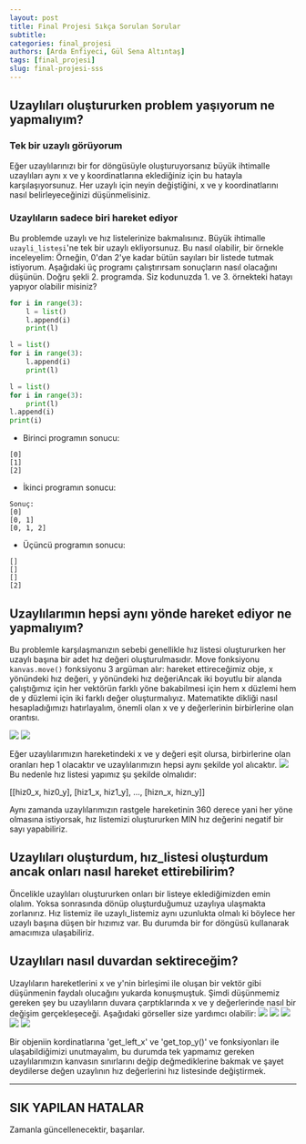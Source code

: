```yaml
---
layout: post
title: Final Projesi Sıkça Sorulan Sorular
subtitle: 
categories: final_projesi
authors: [Arda Enfiyeci, Gül Sena Altıntaş]
tags: [final_projesi]
slug: final-projesi-sss
---
```

## Uzaylıları oluştururken problem yaşıyorum ne yapmalıyım?
### Tek bir uzaylı görüyorum
Eğer uzaylılarınızı bir for döngüsüyle oluşturuyorsanız büyük ihtimalle uzaylıları aynı x ve y koordinatlarına eklediğiniz için bu hatayla karşılaşıyorsunuz.
Her uzaylı için neyin değiştiğini, x ve y koordinatlarını nasıl belirleyeceğinizi düşünmelisiniz.

### Uzaylıların sadece biri hareket ediyor
Bu problemde uzaylı ve hız listelerinize bakmalısınız. Büyük ihtimalle `uzayli_listesi`'ne tek bir uzaylı ekliyorsunuz. Bu nasıl olabilir, bir örnekle inceleyelim:
Örneğin, 0'dan 2'ye kadar bütün sayıları bir listede tutmak istiyorum. Aşağıdaki üç programı çalıştırırsam sonuçların nasıl olacağını düşünün. Doğru şekli 2. programda.
Siz kodunuzda 1. ve 3. örnekteki hatayı yapıyor olabilir misiniz?
```python
for i in range(3):
    l = list()
    l.append(i)
    print(l)
```

```python
l = list()
for i in range(3):
    l.append(i)
    print(l)
```

```python
l = list()
for i in range(3):
    print(l)
l.append(i)
print(i)
```

- Birinci programın sonucu:
```
[0]
[1]
[2]
```
- İkinci programın sonucu:
```
Sonuç:
[0]
[0, 1]
[0, 1, 2]
```

- Üçüncü programın sonucu:
```
[]
[]
[]
[2]
```
## Uzaylılarımın hepsi aynı yönde hareket ediyor ne yapmalıyım?

Bu problemle karşılaşmanızın sebebi genellikle
hız listesi oluştururken her uzaylı başına bir adet 
hız değeri oluşturulmasıdır. Move fonksiyonu `kanvas.move()` fonksiyonu 3 argüman alır: 
hareket ettireceğimiz obje, x yönündeki hız değeri, y yönündeki hız değeriAncak iki boyutlu bir alanda
çalıştığımız için her vektörün farklı yöne bakabilmesi 
için hem x düzlemi hem de y düzlemi için iki farklı değer 
oluşturmalıyız. Matematikte dikliği nasıl hesapladığımızı
hatırlayalım, önemli olan x ve y değerlerinin birbirlerine
olan orantısı.

![](screenshots/PHOTO_1.jpg)
![](screenshots/PHOTO_2.jpg)

Eğer uzaylılarımızın hareketindeki 
x ve y değeri eşit olursa,
birbirlerine olan oranları hep 1 olacaktır ve uzaylılarımızın 
hepsi aynı şekilde yol alıcaktır.
![](screenshots/PHOTO_3.jpg)
Bu nedenle hız listesi yapımız şu şekilde olmalıdır:

[[hiz0_x, hiz0_y], [hiz1_x, hiz1_y], ..., [hizn_x, hizn_y]]

Aynı zamanda uzaylılarımızın rastgele hareketinin 
360 derece yani her yöne olmasına istiyorsak, hız listemizi
oluştururken MIN hız değerini negatif bir sayı yapabiliriz.

## Uzaylıları oluşturdum, hız_listesi oluşturdum ancak onları nasıl hareket ettirebilirim?

Öncelikle uzaylıları oluştururken onları bir listeye eklediğimizden emin olalım.
Yoksa sonrasında dönüp oluşturduğumuz uzaylıya ulaşmakta zorlanırız.
Hız listemiz ile uzaylı_listemiz aynı uzunlukta olmalı ki böylece
her uzaylı başına düşen bir hızımız var. Bu durumda bir for döngüsü kullanarak amacımıza ulaşabiliriz.

## Uzaylıları nasıl duvardan sektireceğim?

Uzaylıların hareketlerini x ve y'nin birleşimi ile oluşan
bir vektör gibi düşünmenin faydalı olucağını yukarda konuşmuştuk.
Şimdi düşünmemiz gereken şey bu uzaylıların duvara çarptıklarında 
x ve y değerlerinde nasıl bir değişim gerçekleşeceği. Aşağıdaki 
görseller size yardımcı olabilir:
![](screenshots/PHOTO_4.jpg)
![](screenshots/PHOTO_5.jpg)
![](screenshots/PHOTO_6.jpg)
![](screenshots/PHOTO_7.jpg)
![](screenshots/PHOTO_8.jpg)

Bir objeniin kordinatlarına 'get_left_x' ve 'get_top_y()' ve fonksiyonları ile 
ulaşabildiğimizi unutmayalım, bu durumda tek yapmamız gereken 
uzaylılarımızın kanvasın sınırlarını değip değmediklerine bakmak 
ve şayet deydilerse değen uzaylının hız değerlerini hız listesinde 
değiştirmek.

***
## SIK YAPILAN HATALAR
 
Zamanla güncellenecektir, başarılar.

